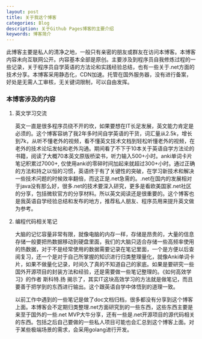 ```yaml
---
layout: post
title: 关于我这个博客
categories: Blog
description: 关于Github Pages博客的主要介绍
keywords: 博客简介
---
```

此博客主要是私人的清净之地，一般只有亲密的朋友或群友在访问本博客。本博客内容未向互联网公开。内容基本全部是原创。主要涉及到程序员自我修炼过程的一些记录，关于程序员自学英语的方法论和实践经验总结，也有一些关于.net方面的技术分享。本博客采用静态化，CDN加速。托管在国外服务器，没有进行备案，好处是无需人工审核，无关键词限制，可以自由发挥。


### 本博客涉及的内容

1. 英文学习交流

   英文一直是很多程序员绕不开的坎，如果要想在IT长足发展，英文能力肯定是必须的。这个博客容纳了我2年多时间自学英语的干货，词汇量从2.5k，增长到7k，从听不懂老外的视频，看不懂英文技术文档到轻松听懂老外的视频，在老外的技术论坛发帖和老外沟通。期间看了不下于10本关于英语自学方法论的书籍，阅读了大概70本英文原版桥梁书，听力输入500+小时。anki单词卡片笔记积累过7000+, 仅使用anki的零碎时间加起来就超过300+小时。通过正确的方法和持之以恒的习惯，英语终于有了关键性的突破，在学习新技术和解决一些技术问题的时候效率翻倍，而这正是.net急需的。.net在国内的发展相对于java没有那么好，很多.net的技术要深入研究，更多是看欧美国家.net社区的分享，包括微软官方的分享材料。所以英文阅读还是很重要的。这个博客也是我英语自学经验总结和发布的地方，推荐私人朋友、程序员用来提升英文做为参考。

2. 编程代码相关笔记

   大脑的记忆容量非常有限，就像电脑的内存一样，存储是昂贵的，大量的信息存储一般要把热数据移动到硬盘里面，我们的大脑只适合存储一些高频率使用的热数据，对于不是经常使用的数据需要记录在笔记里面，一个是方便以后查阅复习，还一个是对于自己所掌握的知识进行归类整理量化，就像Anki单词卡片，如果不做量化记录，时间久了真的不知道自己的家底。如果是要研究一些国外开源项目的封装方法和经验，还是需要做一些笔记整理的。《如何高效学习》的作者 斯科特.扬 揭示了，其实IT这块高效学习的方法就是做笔记，而且要善于把学到的东西进行输出。这个跟英语自学中体悟到的道理一致。
   
   以前工作中遇到的一些笔记是做了doc文档归档，很多都没有分享到这个博客上面。本博客会不定期归类整理.net方面研究到的一些东西，这些东西主要是来至于国外的一些.net MVP大牛分享，还有一些是.net开源项目的源代码相关的东西。包括之后自己要做的一些私人项目可能也会汇总到这个博客上面。对于某些极端场景的需求，会采用golang进行开发。

